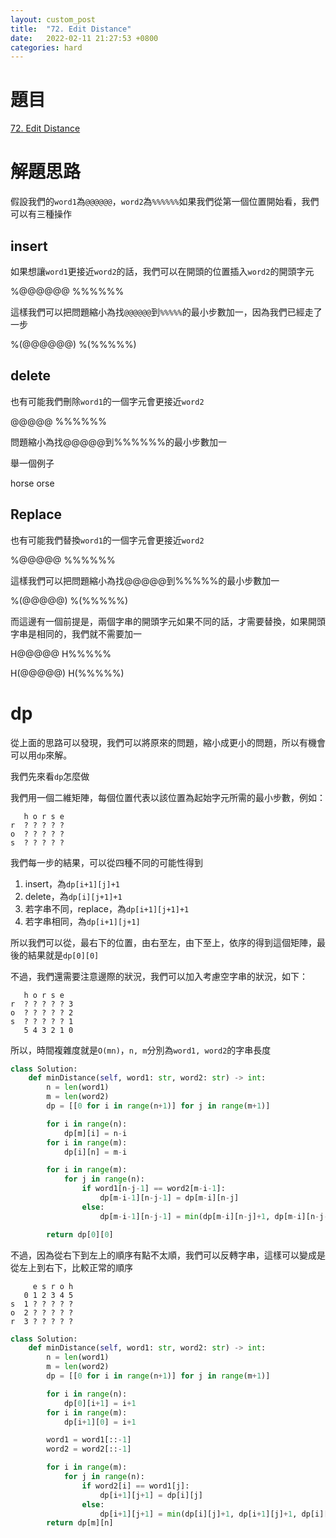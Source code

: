 ```yaml
---
layout: custom_post
title:  "72. Edit Distance"
date:   2022-02-11 21:27:53 +0800
categories: hard
---
```


# 題目

[72. Edit Distance](https://leetcode.com/problems/edit-distance)

# 解題思路

假設我們的`word1`為`@@@@@@`，`word2`為`%%%%%%`如果我們從第一個位置開始看，我們可以有三種操作

## insert

如果想讓`word1`更接近`word2`的話，我們可以在開頭的位置插入`word2`的開頭字元

%@@@@@@
%%%%%%

這樣我們可以把問題縮小為找`@@@@@@`到`%%%%%`的最小步數加一，因為我們已經走了一步

%(@@@@@@)
%(%%%%%)

## delete

也有可能我們刪除`word1`的一個字元會更接近`word2`

@@@@@
%%%%%%

問題縮小為找@@@@@到%%%%%%的最小步數加一

舉一個例子

horse
orse

## Replace

也有可能我們替換`word1`的一個字元會更接近`word2`

%@@@@@
%%%%%%

這樣我們可以把問題縮小為找@@@@@到%%%%%的最小步數加一

%(@@@@@)
%(%%%%%)

而這邊有一個前提是，兩個字串的開頭字元如果不同的話，才需要替換，如果開頭字串是相同的，我們就不需要加一

H@@@@@
H%%%%%

H(@@@@@)
H(%%%%%)

# dp

從上面的思路可以發現，我們可以將原來的問題，縮小成更小的問題，所以有機會可以用`dp`來解。

我們先來看`dp`怎麼做

我們用一個二維矩陣，每個位置代表以該位置為起始字元所需的最小步數，例如：

       h o r s e
    r  ? ? ? ? ?
    o  ? ? ? ? ?
    s  ? ? ? ? ?

我們每一步的結果，可以從四種不同的可能性得到

1. insert，為`dp[i+1][j]+1`
2. delete，為`dp[i][j+1]+1`
3. 若字串不同，replace，為`dp[i+1][j+1]+1`
4. 若字串相同，為`dp[i+1][j+1]`

所以我們可以從，最右下的位置，由右至左，由下至上，依序的得到這個矩陣，最後的結果就是`dp[0][0]`

不過，我們還需要注意邊際的狀況，我們可以加入考慮空字串的狀況，如下：

       h o r s e
    r  ? ? ? ? ? 3
    o  ? ? ? ? ? 2
    s  ? ? ? ? ? 1
       5 4 3 2 1 0

所以，時間複雜度就是`O(mn)`，`n, m`分別為`word1, word2`的字串長度

```python
class Solution:
    def minDistance(self, word1: str, word2: str) -> int:
        n = len(word1)
        m = len(word2)
        dp = [[0 for i in range(n+1)] for j in range(m+1)]

        for i in range(n):
            dp[m][i] = n-i
        for i in range(m):
            dp[i][n] = m-i

        for i in range(m):
            for j in range(n):
                if word1[n-j-1] == word2[m-i-1]:
                    dp[m-i-1][n-j-1] = dp[m-i][n-j]
                else:
                    dp[m-i-1][n-j-1] = min(dp[m-i][n-j]+1, dp[m-i][n-j-1]+1, dp[m-i-1][n-j]+1)

        return dp[0][0]

```

不過，因為從右下到左上的順序有點不太順，我們可以反轉字串，這樣可以變成是從左上到右下，比較正常的順序

         e s r o h 
       0 1 2 3 4 5   
    s  1 ? ? ? ? ?
    o  2 ? ? ? ? ?
    r  3 ? ? ? ? ?
    
```python
class Solution:
    def minDistance(self, word1: str, word2: str) -> int:
        n = len(word1)
        m = len(word2)
        dp = [[0 for i in range(n+1)] for j in range(m+1)]

        for i in range(n):
            dp[0][i+1] = i+1
        for i in range(m):
            dp[i+1][0] = i+1

        word1 = word1[::-1]
        word2 = word2[::-1]

        for i in range(m):
            for j in range(n):
                if word2[i] == word1[j]:
                    dp[i+1][j+1] = dp[i][j]
                else:
                    dp[i+1][j+1] = min(dp[i][j]+1, dp[i+1][j]+1, dp[i][j+1]+1)
        return dp[m][n]
```

